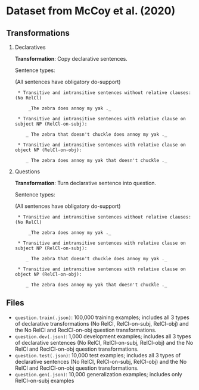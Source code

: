 # Dataset from McCoy et al. (2020)


## Transformations

1. Declaratives

    **Transformation**: Copy declarative sentences.
    
    Sentence types:
    
    (All sentences have obligatory do-support)
        
        * Transitive and intransitive sentences without relative clauses: (No RelCl)
        
            _The zebra does annoy my yak ._
        
        * Transitive and intransitive sentences with relative clause on subject NP (RelCl-on-subj):
        
           _ The zebra that doesn't chuckle does annoy my yak ._
        
        * Transitive and intransitive sentences with relative clause on object NP (RelCl-on-obj):

           _ The zebra does annoy my yak that doesn't chuckle ._
           
2. Questions

    **Transformation**: Turn declarative sentence into question.
    
    Sentence types:
    
     (All sentences have obligatory do-support)
        
        * Transitive and intransitive sentences without relative clauses: (No RelCl)
        
            _The zebra does annoy my yak ._
        
        * Transitive and intransitive sentences with relative clause on subject NP (RelCl-on-subj):
        
           _ The zebra that doesn't chuckle does annoy my yak ._
        
        * Transitive and intransitive sentences with relative clause on object NP (RelCl-on-obj):

           _ The zebra does annoy my yak that doesn't chuckle ._

## Files

* `question.train(.json)`: 100,000 training examples; includes all 3 types of declarative transformations (No RelCl, RelCl-on-subj, RelCl-obj) and the No RelCl and ReclCl-on-obj question transformations.
* `question.dev(.json)`: 1,000 development examples; includes all 3 types of declarative sentences (No RelCl, RelCl-on-subj, RelCl-obj) and the No RelCl and ReclCl-on-obj question transformations.
* `question.test(.json)`: 10,000 test examples; includes all 3 types of declarative sentences (No RelCl, RelCl-on-subj, RelCl-obj) and the No RelCl and ReclCl-on-obj question transformations.
* `question.gen(.json)`: 10,000 generalization examples; includes only RelCl-on-subj examples


